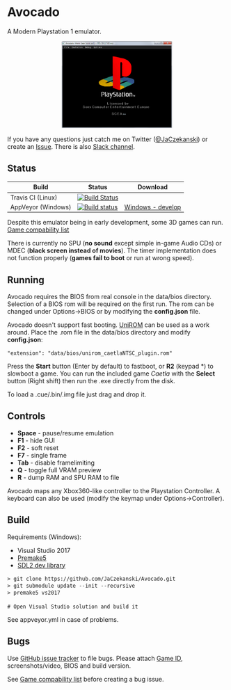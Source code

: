 # Avocado
A Modern Playstation 1 emulator.

<p align="center">
    <img src="docs/boot.png" height="200">
</p>

If you have any questions just catch me on Twitter ([@JaCzekanski](https://twitter.com/JaCzekanski)) or create an [Issue](https://github.com/JaCzekanski/Avocado/issues). There is also [Slack channel](https://publicslack.com/slacks/avocado-emu/invites/new).

## Status

Build   | Status | Download
--------|--------|---------
Travis CI (Linux) | [![Build Status](https://travis-ci.org/JaCzekanski/Avocado.svg?branch=develop)](https://travis-ci.org/JaCzekanski/Avocado)  
AppVeyor (Windows) | [![Build status](https://ci.appveyor.com/api/projects/status/h1cs3bj1vhskjxgx/branch/develop?svg=true)](https://ci.appveyor.com/project/JaCzekanski/avocado/branch/develop) | [Windows - develop](https://ci.appveyor.com/api/projects/JaCzekanski/avocado/artifacts/avocado.zip?branch=develop&job=Environment%3A+TOOLSET%3Dvs2017)


Despite this emulator being in early development, some 3D games can run. [Game compability list](https://github.com/JaCzekanski/Avocado/wiki/Compability)


There is currently no SPU (**no sound** except simple in-game Audio CDs) or MDEC (**black screen instead of movies**). The timer implementation does not function properly (**games fail to boot** or run at wrong speed).

## Running

Avocado requires the BIOS from real console in the data/bios directory.
Selection of a BIOS rom will be required on the first run. The rom can be changed under Options->BIOS or by modifying the **config.json** file.

Avocado doesn't support fast booting. [UniROM](http://www.psxdev.net/forum/viewtopic.php?t=722) can be used as a work around. Place the .rom file in the data/bios directory and modify **config.json**:
```
"extension": "data/bios/unirom_caetlaNTSC_plugin.rom"
```

Press the **Start** button (Enter by default) to fastboot, or **R2** (keypad *) to slowboot a game.
You can run the included game *Caetla* with the **Select** button (Right shift) then run the .exe directly from the disk.

To load a .cue/.bin/.img file just drag and drop it.

## Controls

- **Space** - pause/resume emulation
- **F1** - hide GUI
- **F2** - soft reset
- **F7** - single frame
- **Tab** - disable framelimiting
- **Q** - toggle full VRAM preview
- **R** - dump RAM and SPU RAM to file

Avocado maps any Xbox360-like controller to the Playstation Controller. A keyboard can also be used (modify the keymap under Options->Controller).

## Build

Requirements (Windows):
- Visual Studio 2017
- [Premake5](https://premake.github.io/download.html)
- [SDL2 dev library](https://www.libsdl.org/download-2.0.php)

```
> git clone https://github.com/JaCzekanski/Avocado.git
> git submodule update --init --recursive
> premake5 vs2017

# Open Visual Studio solution and build it
```

See appveyor.yml in case of problems.

## Bugs

Use [GitHub issue tracker](https://github.com/JaCzekanski/Avocado/issues) to file bugs. Please attach [Game ID](http://redump.org/discs/system/psx/), screenshots/video, BIOS and build version.

See [Game compability list](https://github.com/JaCzekanski/Avocado/wiki/Compability) before creating a bug issue.
